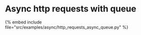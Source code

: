 # Async http requests with queue

{% embed include file="src/examples/async/http_requests_async_queue.py" %}


